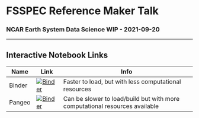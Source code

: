 # FSSPEC Reference Maker Talk
### NCAR Earth System Data Science WIP - 2021-09-20
***
## Interactive Notebook Links

| Name | Link | Info |
|------|------|------|
| Binder | [![Binder](https://mybinder.org/badge_logo.svg)](https://mybinder.org/v2/gh/lsterzinger/2021-ncar-earth-system-data-science-wip/HEAD?filepath=workshop.ipynb) | Faster to load, but with less computational resources |
| Pangeo | [![Binder](https://binder.pangeo.io/badge_logo.svg)](https://binder.pangeo.io/v2/gh/lsterzinger/2021-ncar-earth-system-data-science-wip/master) | Can be slower to load/build but with more computational resources available |